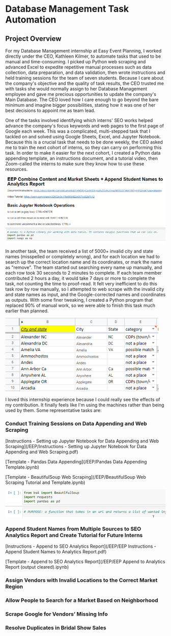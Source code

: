 # Database Management Task Automation

## Project Overview
For my Database Management internship at Easy Event Planning, I worked directly under the CEO, Kathleen Kilmer, to automate tasks that used to be manual and time-consuming. I picked up Python web scraping and advanced Excel to expedite repetitive manual processes such as data collection, data preparation, and data validation, then wrote instructions and held training sessions for the team of seven students. Because I care about the company's objective and the quality of task results, the CEO trusted me with tasks she would normally assign to her Database Management employee and gave me precious opportunities to update the company's Main Database. The CEO loved how I care enough to go beyond the bare minimum and imagine bigger possibilities, stating how it was one of her best decisions to appoint me as team lead.

One of the tasks involved identifying which interns' SEO works helped advance the company's focus keywords and web pages to the first page of Google each week. This was a complicated, multi-stepped task that I tackled on and solved using Google Sheets, Excel, and Jupyter Notebook. Because this is a crucial task that needs to be done weekly, the CEO asked me to train the next cohort of interns, so they can carry on performing this task. In order to make it easier for the next cohort, I created a Python data appending template, an instructions document, and a tutorial video, then Zoom-called the interns to make sure they know how to use these resources. 

<img src="EEP/append student names doc.gif?raw=true"/>

In another task, the team received a list of 5000+ invalid city and state names (misspelled or completely wrong), and for each location we had to search up the correct location name and its coordinates, or mark the name as "remove". The team started out searching every name up manually, and each row took 30 seconds to 2 minutes to complete. If each team member contributed 2 hours a day, it would take 7 days or more to complete the task, not counting the time to proof-read. It felt very inefficient to do this task row by row manually, so I attempted to web scrape with the invalid city and state names as input, and the Google-corrected names and coordinates as outputs. With some finer tweaking, I created a Python program that replaced 90% of manual work, so we were able to finish this task much earlier than planned.

<img src="EEP/incorrect city names.PNG?raw=true"/>

I loved this internship experience because I could really see the effects of my contribution. It finally feels like I'm using the machines rather than being used by them. Some representative tasks are:

### Conduct Training Sessions on Data Appending and Web Scraping

[Instructions - Setting up Jupyter Notebook for Data Appending and Web Scraping](/EEP/Instructions - Setting up Jupyter Notebook for Data Appending and Web Scraping.pdf)

[Template - Pandas Data Appending](/EEP/Pandas Data Appending Template.ipynb)

[Template - BeautifulSoup Web Scraping](/EEP/BeautifulSoup Web Scraping Tutorial and Template.ipynb)

<img src="EEP/web scraping example.gif?raw=true"/>

### Append Student Names from Multiple Sources to SEO Analytics Report and Create Tutorial for Future Interns

[Instructions - Append to SEO Analytics Report](/EEP/EEP Instructions - Append Student Names to Analytics Report.pdf)

[Template - Append to SEO Analytics Report](/EEP/EEP Append to Analytics Report (output cleared).ipynb)

### Assign Vendors with Invalid Locations to the Correct Market Region

### Allow People to Search for a Market Based on Neighborhood

### Scrape Google for Vendors’ Missing Info

### Resolve Duplicates in Bridal Show Sales
